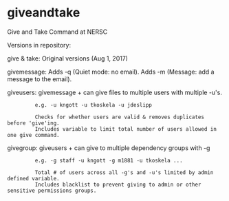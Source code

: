 giveandtake
===========

Give and Take Command at NERSC


Versions in repository:

give & take: Original versions (Aug 1, 2017)

givemessage: Adds -q (Quiet mode: no email).
             Adds -m (Message: add a message to the email).

giveusers:   givemessage + can give files to multiple users with multiple -u's.

             e.g. -u kngott -u tkoskela -u jdeslipp

             Checks for whether users are valid & removes duplicates before 'give'ing.
             Includes variable to limit total number of users allowed in one give command. 
 
givegroup:   giveusers + can give to multiple dependency groups with -g

             e.g. -g staff -u kngott -g m1881 -u tkoskela ...

             Total # of users across all -g's and -u's limited by admin defined variable.
             Includes blacklist to prevent giving to admin or other sensitive permissions groups.
